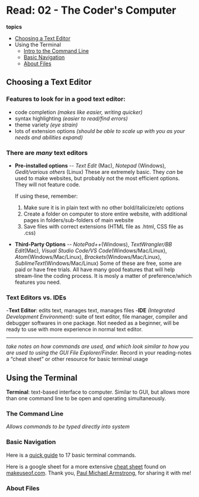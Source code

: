 # Read: 02 - The Coder's Computer
**topics**
* [Choosing a Text Editor](https://codefellows.github.io/code-102-guide/curriculum/class-02/Choosing-A-Text-Editor--The-Older-Coder.pdf)
* Using the Terminal
  * [Intro to the Command Line](https://ryanstutorials.net/linuxtutorial/commandline.php) 
  * [Basic Navigation](https://ryanstutorials.net/linuxtutorial/navigation.php)
  * [About Files](https://ryanstutorials.net/linuxtutorial/aboutfiles.php)

## Choosing a Text Editor

### Features to look for in a good text editor:
- code completion *(makes like easier, writing quicker)*
- syntax highlighting *(easier to read/find errors)*
- theme variety *(eye strain)*
- lots of extension options *(should be able to scale up with you as your needs and abilities expand)*

### There are *many* text editors
- **Pre-installed options** -- *Text Edit* (Mac), *Notepad* (Windows), *Gedit/various others* (Linux)
 These are extremely basic. They *can* be used to make websites, but probably not the most efficient options. They will not feature code.
 
   If using these, remember: 
   1. Make sure it is in plain text with no other bold/italicize/etc options
   2. Create a folder on computer to store entire website, with additional pages in folders/sub-folders of main website
   3. Save files with correct extensions (HTML file as .html, CSS file as .css)

- **Third-Party Options** -- *NotePad++*(Windows), *TextWrangler/BB Edit*(Mac), *Visual Studio Code/VS Code*(Windows/Mac/Linux), *Atom*(Windows/Mac/Linux), *Brackets*(Windows/Mac/Linux), *SublimeText*(Windows/Mac/Linux)
 Some of these are free, some are paid or have free trials. All have many good features that will help stream-line the coding process. It is mosly a matter of preference/which features you need.
 
 ### Text Editors vs. IDEs
 
 -**Text Editor**: edits text, manages text, manages files
 -**IDE** *(Integrated Development Environment)*: suite of text editor, file manager, compiler and debugger softwares in one package. Not needed as a beginner, will be ready to use with more experience in normal text editor.
 
 --------------------------------------------------------------------------------------------------------------
 
 *take notes on how commands are used, and which look similar to how you are used to using the GUI File Explorer/Finder.*
 Record in your reading-notes a “cheat sheet” or other resource for basic terminal usage
 
 
 ## Using the Terminal
 
 **Terminal**: text-based interface to computer. Similar to GUI, but allows more than one command line to be open and operating simultaneously.
 
 ### The Command Line
 
 *Allows commands to be typed directly into system*
 
 
 
 
 ### Basic Navigation
 
 Here is a [quick guide](https://www.techrepublic.com/article/16-terminal-commands-every-user-should-know/) to 17 basic terminal commands.
 
 Here is a google sheet for a more extensive [cheat sheet](https://docs.google.com/spreadsheets/d/1FKZf2s0qzeWJmM2Yw4JfXQNuWKkpSA-_lDh6N9oHczg/edit#gid=0) found on [makeuseof.com](https://www.makeuseof.com/tag/mac-terminal-commands-cheat-sheet/). Thank you, [Paul Michael Armstrong](https://github.com/PaulMichaelArmstrong), for sharing it with me!
 
 ### About Files
 
 
 
 
